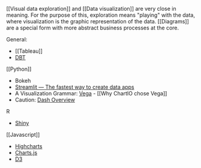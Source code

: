 [[Visual data exploration]] and [[Data visualization]] are very close in meaning. For the purpose of this, exploration means "playing" with the data, where visualization is the graphic representation of the data. [[Diagrams]] are a special form with more abstract business processes at the core.

General:
- [[Tableau]]
- [DBT](https://www.getdbt.com/)

[[Python]]
- Bokeh
- [Streamlit — The fastest way to create data apps](https://www.streamlit.io/)
- A Visualization Grammar: [Vega](https://vega.github.io/vega/) - [[Why ChartIO chose Vega]]
- Caution: [Dash Overview](https://plotly.com/dash/)

R
- [Shiny](https://shiny.rstudio.com/)

[[Javascript]]
- [Highcharts](https://www.highcharts.com/)
- [Charts.js](https://www.chartjs.org/)
- [D3](https://d3js.org/)
